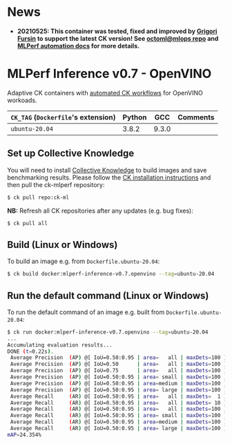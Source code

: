# News 
* **20210525: This container was tested, fixed and improved by [Grigori Fursin](https://cKnowledge.io/@gfursin) to support the latest CK version! 
  See [octoml@mlops repo](https://github.com/octoml/mlops) and [MLPerf automation docs](https://github.com/ctuning/ck/blob/master/docs/mlperf-automation/README.md) for more details.**

# MLPerf Inference v0.7 - OpenVINO

Adaptive CK containers with [automated CK workflows](https://github.com/ctuning/ck) for OpenVINO workoads.

| `CK_TAG` (`Dockerfile`'s extension)  | Python | GCC   | Comments |
|-|-|-|-|
| `ubuntu-20.04` | 3.8.2 | 9.3.0 ||

<a name="setup_ck"></a>
## Set up Collective Knowledge

You will need to install [Collective Knowledge](httpы://cknowledge.org) to build images and save benchmarking results.
Please follow the [CK installation instructions](https://github.com/ctuning/ck#installation) and then pull the ck-mlperf repository:

```bash
$ ck pull repo:ck-ml
```

**NB:** Refresh all CK repositories after any updates (e.g. bug fixes):
```bash
$ ck pull all
```

## Build (Linux or Windows)

To build an image e.g. from `Dockerfile.ubuntu-20.04`:
```bash
$ ck build docker:mlperf-inference-v0.7.openvino --tag=ubuntu-20.04
```

## Run the default command (Linux or Windows)

To run the default command of an image e.g. built from `Dockerfile.ubuntu-20.04`:
```bash
$ ck run docker:mlperf-inference-v0.7.openvino --tag=ubuntu-20.04
...
Accumulating evaluation results...
DONE (t=0.22s).
 Average Precision  (AP) @[ IoU=0.50:0.95 | area=   all | maxDets=100 ] = 0.244
 Average Precision  (AP) @[ IoU=0.50      | area=   all | maxDets=100 ] = 0.380
 Average Precision  (AP) @[ IoU=0.75      | area=   all | maxDets=100 ] = 0.280
 Average Precision  (AP) @[ IoU=0.50:0.95 | area= small | maxDets=100 ] = 0.032
 Average Precision  (AP) @[ IoU=0.50:0.95 | area=medium | maxDets=100 ] = 0.193
 Average Precision  (AP) @[ IoU=0.50:0.95 | area= large | maxDets=100 ] = 0.576
 Average Recall     (AR) @[ IoU=0.50:0.95 | area=   all | maxDets=  1 ] = 0.225
 Average Recall     (AR) @[ IoU=0.50:0.95 | area=   all | maxDets= 10 ] = 0.264
 Average Recall     (AR) @[ IoU=0.50:0.95 | area=   all | maxDets=100 ] = 0.266
 Average Recall     (AR) @[ IoU=0.50:0.95 | area= small | maxDets=100 ] = 0.037
 Average Recall     (AR) @[ IoU=0.50:0.95 | area=medium | maxDets=100 ] = 0.198
 Average Recall     (AR) @[ IoU=0.50:0.95 | area= large | maxDets=100 ] = 0.619
mAP=24.354%
```
